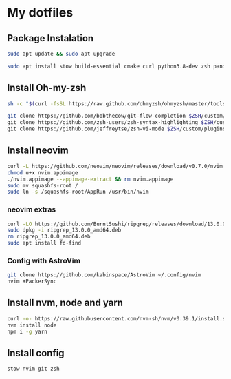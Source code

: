 # My dotfiles

## Package Instalation

```sh
sudo apt update && sudo apt upgrade
```

```sh
sudo apt install stow build-essential cmake curl python3.8-dev zsh pandoc texlive-full texlive-latex-extra bat tree neofetch
```

## Install Oh-my-zsh

```sh
sh -c "$(curl -fsSL https://raw.github.com/ohmyzsh/ohmyzsh/master/tools/install.sh)"
```

```sh
git clone https://github.com/bobthecow/git-flow-completion $ZSH/custom/plugins/git-flow-completion\
git clone https://github.com/zsh-users/zsh-syntax-highlighting $ZSH/custom/plugins/zsh-syntax-highlighting\
git clone https://github.com/jeffreytse/zsh-vi-mode $ZSH/custom/plugins/zsh-vi-mode
```

## Install neovim

```sh
curl -L https://github.com/neovim/neovim/releases/download/v0.7.0/nvim.appimage > nvim.appimage
chmod u+x nvim.appimage
./nvim.appimage --appimage-extract && rm nvim.appimage
sudo mv squashfs-root /
sudo ln -s /squashfs-root/AppRun /usr/bin/nvim
```

### neovim extras

```sh
curl -LO https://github.com/BurntSushi/ripgrep/releases/download/13.0.0/ripgrep_13.0.0_amd64.deb
sudo dpkg -i ripgrep_13.0.0_amd64.deb
rm ripgrep_13.0.0_amd64.deb
sudo apt install fd-find
```

### Config with AstroVim

```sh
git clone https://github.com/kabinspace/AstroVim ~/.config/nvim
nvim +PackerSync
```

## Install nvm, node and yarn

```sh
curl -o- https://raw.githubusercontent.com/nvm-sh/nvm/v0.39.1/install.sh | bash
nvm install node
npm i -g yarn
```

## Install config

```sh
stow nvim git zsh
```
